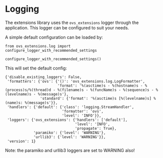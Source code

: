 # Logging

The extensions library uses the `ovs_extensions` logger through the application.
This logger can be configured to suit your needs.

A simple default configuration can be loaded by:
```
from ovs_extensions.log import configure_logger_with_recommended_settings

configure_logger_with_recommended_settings()
```
This will set the default config:
```
{'disable_existing_loggers': False,
 'formatters': {'ovs': {'()': 'ovs_extensions.log.LogFormatter',
                        'format': '%(asctime)s - %(hostname)s - %(process)s/%(thread)d - %(filename)s - %(funcName)s - %(sequence)s - %(levelname)s - %(message)s'},
                'standard': {'format': '%(asctime)s [%(levelname)s] %(name)s: %(message)s'}},
 'handlers': {'default': {'class': 'logging.StreamHandler',
                          'formatter': 'ovs',
                          'level': 'INFO'}},
 'loggers': {'ovs_extensions': {'handlers': ['default'],
                                'level': 'INFO',
                                'propagate': True},
             'paramiko': {'level': 'WARNING'},
             'urllib3': {'level': 'WARNING'}},
 'version': 1}
```
Note: the paramiko and urllib3 loggers are set to WARNING also!
